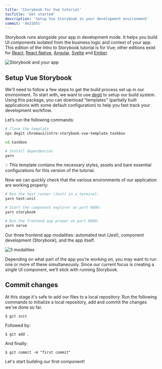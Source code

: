 ```yaml
---
title: 'Storybook for Vue tutorial'
tocTitle: 'Get started'
description: 'Setup Vue Storybook in your development environment'
commit: '9e3165c'
---
```


Storybook runs alongside your app in development mode. It helps you build UI components isolated from the business logic and context of your app. This edition of the Intro to Storybook tutorial is for Vue; other editions exist for [React](/intro-to-storybook/react/en/get-started), [React Native](/intro-to-storybook/react-native/en/get-started/), [Angular](/intro-to-storybook/angular/en/get-started), [Svelte](/intro-to-storybook/svelte/en/get-started) and [Ember](/intro-to-storybook/ember/en/get-started).

![Storybook and your app](/intro-to-storybook/storybook-relationship.jpg)

## Setup Vue Storybook

We'll need to follow a few steps to get the build process set up in our environment. To start with, we want to use [degit](https://github.com/Rich-Harris/degit) to setup our build system. Using this package, you can download "templates" (partially built applications with some default configuration) to help you fast track your development workflow.

Let’s run the following commands:

```bash
# Clone the template
npx degit chromaui/intro-storybook-vue-template taskbox

cd taskbox

# Install dependencies
yarn
```

<div class="aside">
💡 This template contains the necessary styles, assets and bare essential configurations for this version of the tutorial.
</div>

Now we can quickly check that the various environments of our application are working properly:

```bash
# Run the test runner (Jest) in a terminal:
yarn test:unit

# Start the component explorer on port 6006:
yarn storybook

# Run the frontend app proper on port 8080:
yarn serve
```

Our three frontend app modalities: automated test (Jest), component development (Storybook), and the app itself.

![3 modalities](/intro-to-storybook/app-three-modalities-vue.png)

Depending on what part of the app you’re working on, you may want to run one or more of these simultaneously. Since our current focus is creating a single UI component, we’ll stick with running Storybook.

## Commit changes

At this stage it's safe to add our files to a local repository. Run the following commands to initialize a local repository, add and commit the changes we've done so far.

```shell
$ git init
```

Followed by:

```shell
$ git add .
```

And finally:

```shell
$ git commit -m "first commit"
```

Let's start building our first component!
